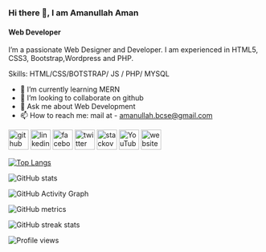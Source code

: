 
<!-- ![Web Developer](https://avatars.githubusercontent.com/u/48297731?v=4https://avatars.githubusercontent.com/u/48297731?v=4)-->
### Hi there 👋, I am Amanullah Aman
#### Web Developer
I’m a passionate Web Designer and Developer. I am experienced in HTML5, CSS3, Bootstrap,Wordpress and PHP. 

Skills: HTML/CSS/BOTSTRAP/ JS / PHP/ MYSQL

- 🌱 I’m currently learning MERN  
- 👯 I’m looking to collaborate on github 
- 💬 Ask me about Web Development 
- 📫 How to reach me: mail at - amanullah.bcse@gmail.com 


[<img src='https://cdn.jsdelivr.net/npm/simple-icons@3.0.1/icons/github.svg' alt='github' height='40'>](https://github.com/amanweb-dev)  [<img src='https://cdn.jsdelivr.net/npm/simple-icons@3.0.1/icons/linkedin.svg' alt='linkedin' height='40'>](https://www.linkedin.com/in/amanullah-aman-614669141/)  [<img src='https://cdn.jsdelivr.net/npm/simple-icons@3.0.1/icons/facebook.svg' alt='facebook' height='40'>](https://www.facebook.com/amanullah.bcse)  [<img src='https://cdn.jsdelivr.net/npm/simple-icons@3.0.1/icons/twitter.svg' alt='twitter' height='40'>](https://twitter.com/Amanullah_bcse)  [<img src='https://cdn.jsdelivr.net/npm/simple-icons@3.0.1/icons/stackoverflow.svg' alt='stackoverflow' height='40'>](https://stackoverflow.com/users/9765664/amanullah-aman)  [<img src='https://cdn.jsdelivr.net/npm/simple-icons@3.0.1/icons/youtube.svg' alt='YouTube' height='40'>](https://www.youtube.com/channel/UC-1UlPfU9sz-ScPFz0kG3fQ)  [<img src='https://cdn.jsdelivr.net/npm/simple-icons@3.0.1/icons/icloud.svg' alt='website' height='40'>](https://www.amanwebdev.com/)  

<!--<a href='https://archiveprogram.github.com/'><img src='https://raw.githubusercontent.com/acervenky/animated-github-badges/master/assets/acbadge.gif' width='40' height='40'></a> <a href='https://docs.github.com/en/developers'><img src='https://raw.githubusercontent.com/acervenky/animated-github-badges/master/assets/devbadge.gif' width='40' height='40'></a> <a href='https://github.com/pricing'><img src='https://raw.githubusercontent.com/acervenky/animated-github-badges/master/assets/pro.gif' width='40' height='40'></a> <a href='https://stars.github.com/'><img src='https://raw.githubusercontent.com/acervenky/animated-github-badges/master/assets/starbadge.gif' width='35' height='35'></a> <a href='https://docs.github.com/en/github/supporting-the-open-source-community-with-github-sponsors'><img src='https://raw.githubusercontent.com/acervenky/animated-github-badges/master/assets/sponsorbadge.gif' width='35' height='35'></a> -->

<!--[![trophy](https://github-profile-trophy.vercel.app/?username=amanweb-dev)](https://github.com/ryo-ma/github-profile-trophy)-->

[![Top Langs](https://github-readme-stats.vercel.app/api/top-langs/?username=amanweb-dev)](https://github.com/anuraghazra/github-readme-stats)

![GitHub stats](https://github-readme-stats.vercel.app/api?username=amanweb-dev&show_icons=true)  

![GitHub Activity Graph](https://activity-graph.herokuapp.com/graph?username=amanweb-dev)  

![GitHub metrics](https://metrics.lecoq.io/amanweb-dev)  

![GitHub streak stats](https://github-readme-streak-stats.herokuapp.com/?user=amanweb-dev)  

![Profile views](https://gpvc.arturio.dev/amanweb-dev)  
